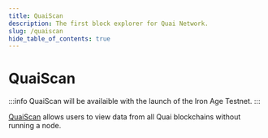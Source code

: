 ```yaml
---
title: QuaiScan
description: The first block explorer for Quai Network.
slug: /quaiscan
hide_table_of_contents: true
---
```


# QuaiScan

:::info
QuaiScan will be availaible with the launch of the Iron Age Testnet.
:::

[QuaiScan](https://cyprus1.colosseum.quaiscan.io/) allows users to view data from all Quai blockchains without running a node.
